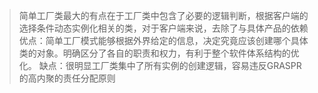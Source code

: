 
>简单工厂类最大的有点在于工厂类中包含了必要的逻辑判断，根据客户端的选择条件动态实例化相关的类，对于客户端来说，去除了与具体产品的依赖
>优点：简单工厂模式能够根据外界给定的信息，决定究竟应该创建哪个具体类的对象。明确区分了各自的职责和权力，有利于整个软件体系结构的优化。
 缺点：很明显工厂类集中了所有实例的创建逻辑，容易违反GRASPR的高内聚的责任分配原则